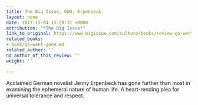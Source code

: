 ```yaml
---
title: The Big Issue, GWG, Erpenbeck
layout: none
date: 2017-12-04 15:29:31 +0000
attribution: "*The Big Issue*"
link_to_original: https://www.bigissue.com/culture/books/review-go-went-gone-jenny-erpenbeck-art-failing-anthony-mcgowan/
related_books:
- book/go-went-gone.md
related_author: ''
nd_author_of_this_review: ''
weight: ''

---
```

Acclaimed German novelist Jenny Erpenbeck has gone further than most in examining the ephemeral nature of human life. A heart-rending plea for universal tolerance and respect.
